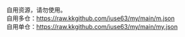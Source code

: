 自用资源，请勿使用。<br>
自用多仓：https://raw.kkgithub.com/iuse63/my/main/m.json<br>
自用单仓：https://raw.kkgithub.com/iuse63/my/main/my.json<br>
